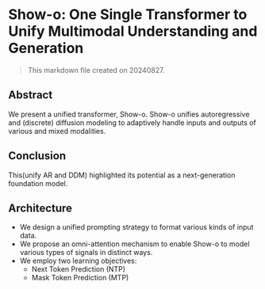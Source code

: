 # Show-o: One Single Transformer to Unify Multimodal Understanding and Generation

> This markdown file created on 20240827.

## Abstract

We present a unified transformer, Show-o. Show-o unifies autoregressive and (discrete) diffusion modeling to adaptively handle inputs and outputs of various and mixed modalities.



## Conclusion

This(unify AR and DDM) highlighted its potential as a next-generation foundation model.


## Architecture

- We design a unified prompting strategy to format various kinds of input data.
- We propose an omni-attention mechanism to enable Show-o to model various types of signals in distinct ways.
- We employ two learning objectives: 
  - Next Token Prediction (NTP)
  - Mask Token Prediction (MTP)
